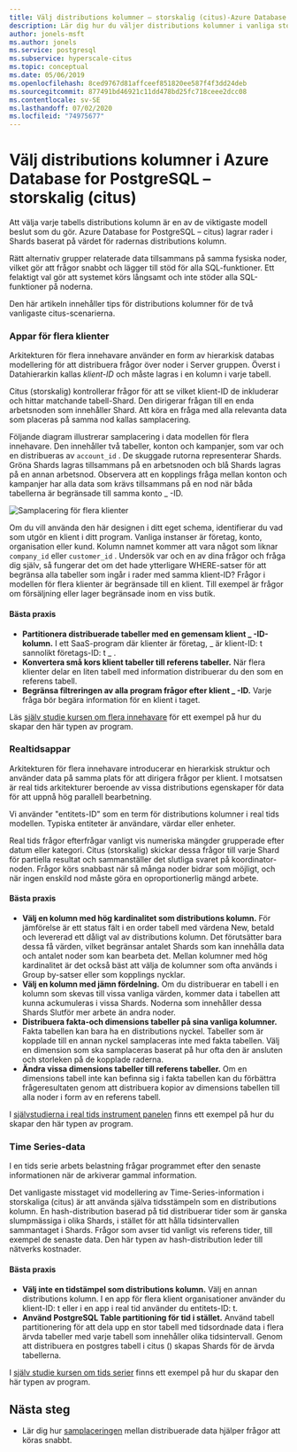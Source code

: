 ```yaml
---
title: Välj distributions kolumner – storskalig (citus)-Azure Database for PostgreSQL
description: Lär dig hur du väljer distributions kolumner i vanliga storskaliga scenarier i Azure Database for PostgreSQL.
author: jonels-msft
ms.author: jonels
ms.service: postgresql
ms.subservice: hyperscale-citus
ms.topic: conceptual
ms.date: 05/06/2019
ms.openlocfilehash: 8ced9767d81affceef851820ee587f4f3dd24deb
ms.sourcegitcommit: 877491bd46921c11dd478bd25fc718ceee2dcc08
ms.contentlocale: sv-SE
ms.lasthandoff: 07/02/2020
ms.locfileid: "74975677"
---
```

# <a name="choose-distribution-columns-in-azure-database-for-postgresql--hyperscale-citus"></a>Välj distributions kolumner i Azure Database for PostgreSQL – storskalig (citus)

Att välja varje tabells distributions kolumn är en av de viktigaste modell beslut som du gör. Azure Database for PostgreSQL – citus) lagrar rader i Shards baserat på värdet för radernas distributions kolumn.

Rätt alternativ grupper relaterade data tillsammans på samma fysiska noder, vilket gör att frågor snabbt och lägger till stöd för alla SQL-funktioner. Ett felaktigt val gör att systemet körs långsamt och inte stöder alla SQL-funktioner på noderna.

Den här artikeln innehåller tips för distributions kolumner för de två vanligaste citus-scenarierna.

### <a name="multi-tenant-apps"></a>Appar för flera klienter

Arkitekturen för flera innehavare använder en form av hierarkisk databas modellering för att distribuera frågor över noder i Server gruppen. Överst i Datahierarkin kallas *klient-ID* och måste lagras i en kolumn i varje tabell.

Citus (storskalig) kontrollerar frågor för att se vilket klient-ID de inkluderar och hittar matchande tabell-Shard. Den dirigerar frågan till en enda arbetsnoden som innehåller Shard. Att köra en fråga med alla relevanta data som placeras på samma nod kallas samplacering.

Följande diagram illustrerar samplacering i data modellen för flera innehavare. Den innehåller två tabeller, konton och kampanjer, som var och en distribueras av `account_id` . De skuggade rutorna representerar Shards. Gröna Shards lagras tillsammans på en arbetsnoden och blå Shards lagras på en annan arbetsnod. Observera att en kopplings fråga mellan konton och kampanjer har alla data som krävs tillsammans på en nod när båda tabellerna är begränsade till samma konto \_ -ID.

![Samplacering för flera klienter](media/concepts-hyperscale-choosing-distribution-column/multi-tenant-colocation.png)

Om du vill använda den här designen i ditt eget schema, identifierar du vad som utgör en klient i ditt program. Vanliga instanser är företag, konto, organisation eller kund. Kolumn namnet kommer att vara något som liknar `company_id` eller `customer_id` . Undersök var och en av dina frågor och fråga dig själv, så fungerar det om det hade ytterligare WHERE-satser för att begränsa alla tabeller som ingår i rader med samma klient-ID?
Frågor i modellen för flera klienter är begränsade till en klient. Till exempel är frågor om försäljning eller lager begränsade inom en viss butik.

#### <a name="best-practices"></a>Bästa praxis

-   **Partitionera distribuerade tabeller med en gemensam klient \_ -ID-kolumn.** I ett SaaS-program där klienter är företag, \_ är klient-ID: t sannolikt företags-ID: t \_ .
-   **Konvertera små kors klient tabeller till referens tabeller.** När flera klienter delar en liten tabell med information distribuerar du den som en referens tabell.
-   **Begränsa filtreringen av alla program frågor efter klient \_ -ID.** Varje fråga bör begära information för en klient i taget.

Läs [själv studie kursen om flera innehavare](./tutorial-design-database-hyperscale-multi-tenant.md) för ett exempel på hur du skapar den här typen av program.

### <a name="real-time-apps"></a>Realtidsappar

Arkitekturen för flera innehavare introducerar en hierarkisk struktur och använder data på samma plats för att dirigera frågor per klient. I motsatsen är real tids arkitekturer beroende av vissa distributions egenskaper för data för att uppnå hög parallell bearbetning.

Vi använder "entitets-ID" som en term för distributions kolumner i real tids modellen. Typiska entiteter är användare, värdar eller enheter.

Real tids frågor efterfrågar vanligt vis numeriska mängder grupperade efter datum eller kategori. Citus (storskalig) skickar dessa frågor till varje Shard för partiella resultat och sammanställer det slutliga svaret på koordinator-noden. Frågor körs snabbast när så många noder bidrar som möjligt, och när ingen enskild nod måste göra en oproportionerlig mängd arbete.

#### <a name="best-practices"></a>Bästa praxis

-   **Välj en kolumn med hög kardinalitet som distributions kolumn.** För jämförelse är ett status fält i en order tabell med värdena New, betald och levererad ett dåligt val av distributions kolumn. Det förutsätter bara dessa få värden, vilket begränsar antalet Shards som kan innehålla data och antalet noder som kan bearbeta det. Mellan kolumner med hög kardinalitet är det också bäst att välja de kolumner som ofta används i Group by-satser eller som kopplings nycklar.
-   **Välj en kolumn med jämn fördelning.** Om du distribuerar en tabell i en kolumn som skevas till vissa vanliga värden, kommer data i tabellen att kunna ackumuleras i vissa Shards. Noderna som innehåller dessa Shards Slutför mer arbete än andra noder.
-   **Distribuera fakta-och dimensions tabeller på sina vanliga kolumner.**
    Fakta tabellen kan bara ha en distributions nyckel. Tabeller som är kopplade till en annan nyckel samplaceras inte med fakta tabellen. Välj en dimension som ska samplaceras baserat på hur ofta den är ansluten och storleken på de kopplade raderna.
-   **Ändra vissa dimensions tabeller till referens tabeller.** Om en dimensions tabell inte kan befinna sig i fakta tabellen kan du förbättra frågeresultaten genom att distribuera kopior av dimensions tabellen till alla noder i form av en referens tabell.

I [självstudierna i real tids instrument panelen](./tutorial-design-database-hyperscale-realtime.md) finns ett exempel på hur du skapar den här typen av program.

### <a name="time-series-data"></a>Time Series-data

I en tids serie arbets belastning frågar programmet efter den senaste informationen när de arkiverar gammal information.

Det vanligaste misstaget vid modellering av Time-Series-information i storskaliga (citus) är att använda själva tidsstämpeln som en distributions kolumn. En hash-distribution baserad på tid distribuerar tider som är ganska slumpmässiga i olika Shards, i stället för att hålla tidsintervallen sammantaget i Shards. Frågor som avser tid vanligt vis referens tider, till exempel de senaste data. Den här typen av hash-distribution leder till nätverks kostnader.

#### <a name="best-practices"></a>Bästa praxis

-   **Välj inte en tidstämpel som distributions kolumn.** Välj en annan distributions kolumn. I en app för flera klient organisationer använder du klient-ID: t eller i en app i real tid använder du entitets-ID: t.
-   **Använd PostgreSQL Table partitioning för tid i stället.** Använd tabell partitionering för att dela upp en stor tabell med tidsordnade data i flera ärvda tabeller med varje tabell som innehåller olika tidsintervall. Genom att distribuera en postgres tabell i citus () skapas Shards för de ärvda tabellerna.

I [själv studie kursen om tids serier](https://aka.ms/hyperscale-tutorial-timeseries) finns ett exempel på hur du skapar den här typen av program.

## <a name="next-steps"></a>Nästa steg
- Lär dig hur [samplaceringen](concepts-hyperscale-colocation.md) mellan distribuerade data hjälper frågor att köras snabbt.
